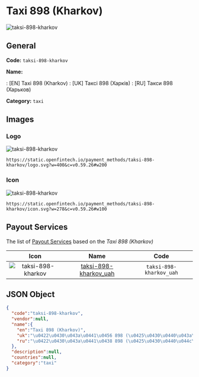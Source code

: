 
# Taxi 898 (Kharkov) 
![taksi-898-kharkov](https://static.openfintech.io/payment_methods/taksi-898-kharkov/logo.svg?w=400&c=v0.59.26#w200)  

## General 
**Code:** `taksi-898-kharkov` 
 
**Name:** 
 
:	[EN] Taxi 898 (Kharkov) 
:	[UK] Таксі 898 (Харків) 
:	[RU] Такси 898 (Харьков) 
 
**Category:** `taxi` 
 

## Images 

### Logo 
![taksi-898-kharkov](https://static.openfintech.io/payment_methods/taksi-898-kharkov/logo.svg?w=400&c=v0.59.26#w200)  

```
https://static.openfintech.io/payment_methods/taksi-898-kharkov/logo.svg?w=400&c=v0.59.26#w200
```  

### Icon 
![taksi-898-kharkov](https://static.openfintech.io/payment_methods/taksi-898-kharkov/icon.svg?w=278&c=v0.59.26#w100)  

```
https://static.openfintech.io/payment_methods/taksi-898-kharkov/icon.svg?w=278&c=v0.59.26#w100
```  

## Payout Services 
 
The list of [Payout Services](/payout-services/) based on the _Taxi 898 (Kharkov)_ 

|Icon|Name|Code| 
|:---:|:---:|:---:| 
|![taksi-898-kharkov](https://static.openfintech.io/payout_methods/taksi-898-kharkov/icon.png?w=278&c=v0.59.26#w40) |[taksi-898-kharkov_uah](/payout-services/taksi-898-kharkov_uah/)|`taksi-898-kharkov_uah`| 
 

## JSON Object 

```json
{
  "code":"taksi-898-kharkov",
  "vendor":null,
  "name":{
    "en":"Taxi 898 (Kharkov)",
    "uk":"\u0422\u0430\u043a\u0441\u0456 898 (\u0425\u0430\u0440\u043a\u0456\u0432)",
    "ru":"\u0422\u0430\u043a\u0441\u0438 898 (\u0425\u0430\u0440\u044c\u043a\u043e\u0432)"
  },
  "description":null,
  "countries":null,
  "category":"taxi"
}
```  
